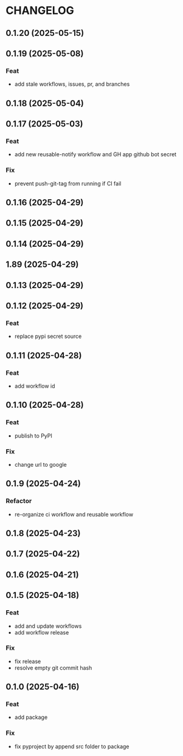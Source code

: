 # CHANGELOG

## 0.1.20 (2025-05-15)

## 0.1.19 (2025-05-08)

### Feat

- add stale workflows, issues, pr, and branches

## 0.1.18 (2025-05-04)

## 0.1.17 (2025-05-03)

### Feat

- add new reusable-notify workflow and GH app github bot secret

### Fix

- prevent push-git-tag from running if CI fail

## 0.1.16 (2025-04-29)

## 0.1.15 (2025-04-29)

## 0.1.14 (2025-04-29)

## 1.89 (2025-04-29)

## 0.1.13 (2025-04-29)

## 0.1.12 (2025-04-29)

### Feat

- replace pypi secret source

## 0.1.11 (2025-04-28)

### Feat

- add workflow id

## 0.1.10 (2025-04-28)

### Feat

- publish to PyPI

### Fix

- change url to google

## 0.1.9 (2025-04-24)

### Refactor

- re-organize ci workflow and reusable workflow

## 0.1.8 (2025-04-23)

## 0.1.7 (2025-04-22)

## 0.1.6 (2025-04-21)

## 0.1.5 (2025-04-18)

### Feat

- add and update workflows
- add workflow release

### Fix

- fix release
- resolve empty git commit hash

## 0.1.0 (2025-04-16)

### Feat

- add package

### Fix

- fix pyproject by append src folder to package
